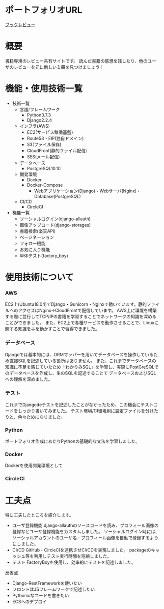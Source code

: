 # ポートフォリオURL
<a href="https://book-review.ml" target="_blank">ブックレビュー</a>

# 概要
書籍専用のレビュー共有サイトです。
読んだ書籍の感想を残したり、他のユーザのレビューを元に新しい１冊を見つけましょう！

# 機能・使用技術一覧
- 技術一覧
  - 言語/フレームワーク
    - Python3.7.3
    - Django2.2.4
  - インフラ(AWS)
    - EC2(サービス稼働基盤)
    - Route53・EIP(独自ドメイン)
    - S3(ファイル保存)
    - CloudFront(静的ファイル配信)
    - SES(メール配信)
  - データベース
    - PostgreSQL10.10
  - 開発環境
    - Docker
    - Docker-Compose
      - Webアプリケーション(Django)・Webサーバ(Nginx)・Database(PostgreSQL) 
  - CI/CD
    - CircleCI
- 機能一覧
  - ソーシャルログイン(django-allauth)
  - 画像アップロード(django-storages)
  - 書籍検索(楽天API)
  - ページネーション
  - フォロー機能
  - お気に入り機能
  - 単体テスト(factory_boy)


# 使用技術について
### AWS
EC2上(Ubuntu18.04)でDjango・Gunicorn・Nginxで動いています。静的ファイルへのアクセスはNginx→CloudFrontで配信しています。
AWS上に環境を構築する際に並行してTCP/IPの書籍を学習することでネットワークの知識を深めることができました。
また、EC2上で各種サービスを動作させることで、Linuxに関する知識を手を動かすことで習得できました。

### データベース
Djangoでは基本的には、ORMマッパーを用いてデータベースを操作しているため直接SQLを記述している箇所はありません。
また、これまでデータベースの知識に不足を感じていたため「わかりみSQL」を学習し、実際にPostGreSQLでのデータベースを作成し、生のSQLを記述することで
データベースおよびSQLへの理解を深めました。

### テスト
これまでDjangodeテストを記述したことがなかったため、この機会にテストコードをしっかり書いてみました。
テスト環境/CI環境用に設定ファイルを分けたりと、色々ためになりました。

### Python
ポートフォリオ作成にあたりPythonの基礎的な文法を学習しました。

### Docker
Dockerを使用開発環境として

### CircleCI

# 工夫点
特に工夫したところを紹介します。

- ユーザ登録機能
django-allauthのソースコードを読み、プロフィール画像の登録などユーザ登録機能をカスタムしました。
ソーシャルログイン時には、ソーシャルアカウントのユーザ名・プロフィール画像を自動で登録するようにしました。
- CI/CD
GitHub・CircleCIを連携させCI/CDを実現しました。
packageのキャッシュ等を利用しテスト実行時間を短縮しました。
- テスト
FactoryBoyを使用し、効率的にテストを記述しました。

反省点
- Django-RestFrameworkを使いたい
- フロントはJSフレームワークで記述したい
- Pythonicなコードを書きたい
- ECSへのデプロイ
